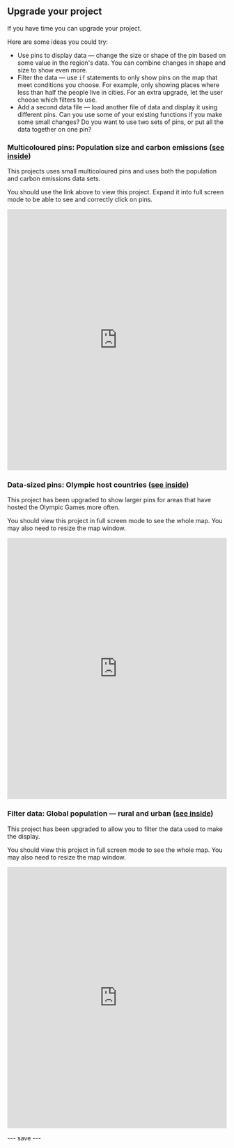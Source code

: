 ## Upgrade your project

If you have time you can upgrade your project. 

Here are some ideas you could try:
- Use pins to display data — change the size or shape of the pin based on some value in the region's data. You can combine changes in shape and size to show even more.
- Filter the data — use `if` statements to only show pins on the map that meet conditions you choose. For example, only showing places where less than half the people live in cities. For an extra upgrade, let the user choose which filters to use.
- Add a second data file — load another file of data and display it using different pins. Can you use some of your existing functions if you make some small changes? Do you want to use two sets of pins, or put all the data together on one pin?

### Multicoloured pins: Population size and carbon emissions ([see inside](https://trinket.io/python/b51eb6b362))

This projects uses small multicoloured pins and uses both the population and carbon emissions data sets.

You should use the link above to view this project. Expand it into full screen mode to be able to see and correctly click on pins.

<iframe src="https://trinket.io/embed/python/b51eb6b362" width="100%" height="600" frameborder="0" marginwidth="0" marginheight="0" allowfullscreen></iframe>


### Data-sized pins: Olympic host countries ([see inside](https://trinket.io/python/42df9879d7))
This project has been upgraded to show larger pins for areas that have hosted the Olympic Games more often.

You should view this project in full screen mode to see the whole map. You may also need to resize the map window.

<iframe src="https://trinket.io/embed/python/42df9879d7?outputOnly=true" width="100%" height="600" frameborder="0" marginwidth="0" marginheight="0" allowfullscreen></iframe>

### Filter data: Global population — rural and urban ([see inside](https://trinket.io/python/afcdf3fdea))
This project has been upgraded to allow you to filter the data used to make the display.

You should view this project in full screen mode to see the whole map. You may also need to resize the map window.

<iframe src="https://trinket.io/embed/python/afcdf3fdea?outputOnly=true" width="100%" height="600" frameborder="0" marginwidth="0" marginheight="0" allowfullscreen></iframe>

--- save ---
